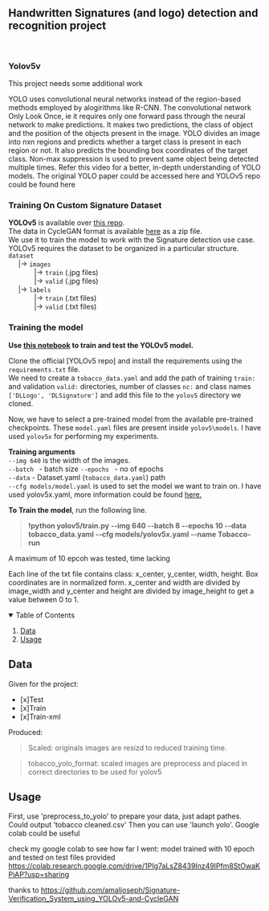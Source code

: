 ## Handwritten Signatures (and logo) detection and recognition project
<!--
*** Thanks for checking out the Best-README-Template. If you have a suggestion
*** that would make this better, please fork the repo and create a pull request
*** or simply open an issue with the tag "enhancement".
*** Thanks again! Now go create something AMAZING! :D
-->




<!-- PROJECT LOGO -->
<br />

  <a href="https://github.com/othneildrew/Best-README-Template">
  </a>

  <h3>Yolov5v</h3>
This project needs some additional work 

YOLO uses convolutional neural networks instead of the region-based methods employed by alogirithms like R-CNN. The convolutional network Only Look Once, ie it requires only one forward pass through the neural network to make predictions. It makes two predictions, the class of object and the position of the objects present in the image.
YOLO divides an image into nxn regions and predicts whether a target class is present in each region or not. It also predicts the bounding box coordinates of the target class. Non-max suppression is used to prevent same object being detected multiple times.
Refer this video for a better, in-depth understanding of YOLO models. The original YOLO paper could be accessed here and YOLOv5 repo could be found here

  ### Training On Custom Signature Dataset
**YOLOv5** is available over [this repo](https://github.com/ultralytics/yolov5).  
The data in CycleGAN format is available [here](tobacco_yolo_format.zip) as a zip file.  
We use it to train the model to work with the Signature detection use case.  
YOLOv5 requires the dataset to be organized in a particular structure.  
`dataset`  
&nbsp;&nbsp;&nbsp;&nbsp; |-> `images`  
&nbsp;&nbsp;&nbsp;&nbsp;&nbsp;&nbsp;&nbsp;&nbsp;&nbsp;&nbsp;&nbsp;&nbsp; |-> `train` (.jpg files)  
&nbsp;&nbsp;&nbsp;&nbsp;&nbsp;&nbsp;&nbsp;&nbsp;&nbsp;&nbsp;&nbsp;&nbsp; |-> `valid` (.jpg files)  
&nbsp;&nbsp;&nbsp;&nbsp; |-> `labels`  
&nbsp;&nbsp;&nbsp;&nbsp;&nbsp;&nbsp;&nbsp;&nbsp;&nbsp;&nbsp;&nbsp;&nbsp; |-> `train` (.txt files)  
&nbsp;&nbsp;&nbsp;&nbsp;&nbsp;&nbsp;&nbsp;&nbsp;&nbsp;&nbsp;&nbsp;&nbsp; |-> `valid` (.txt files)  
  
### Training the model
**Use [this notebook](CustomYOLOv5_using_Tobcco800_dataset.ipynb) to train and test the YOLOv5 model.**  
  
Clone the official [YOLOv5 repo] and install the requirements using the `requirements.txt` file.  
We need to create a `tobacco_data.yaml` and add the path of training `train:` and validation `valid:` directories, number of classes `nc:` and class names `['DLLogo', 'DLSignature']` and add this file to the `yolov5` directory we cloned.  

Now, we have to select a pre-trained model from the available pre-trained checkpoints. These `model.yaml` files are present inside `yolov5\models`. I have used `yolov5x` for performing my experiments.  
 
  
**Training arguments**  
`--img 640` is the width of the images.  
`--batch ` - batch size
`--epochs ` - no of epochs  
`--data` - Dataset.yaml (`tobacco_data.yaml`) path  
`--cfg models/model.yaml` is used to set the model we want to train on. I have used yolov5x.yaml, more information could be found [here.](https://github.com/ultralytics/yolov5#pretrained-checkpoints)  
  
**To Train the model**, run the following line.  
> **!python yolov5/train.py --img 640 --batch 8 --epochs 10 --data tobacco_data.yaml --cfg models/yolov5x.yaml --name Tobacco-run**
  
A maximum of 10 epcoh was tested, time lacking

Each line of the txt file contains class: x_center, y_center, width, height.
Box coordinates are in normalized form. x_center and width are divided by image_width and y_center and height are divided by image_height to get a value between 0 to 1.
    <br />
  

<!-- TABLE OF CONTENTS -->
<details open="open">
  <summary>Table of Contents</summary>
  <ol>
    <li>
      <a href="#Data">Data</a>
    </li>
    <li>  
      <a href="#Usage">Usage</a>
    </li>
   
  </ol>
</details>



<!-- Data -->
## Data
Given for the project:

- [x]Test
- [x]Train
- [x]Train-xml


Produced:
>Scaled: originals images are resizd to reduced training time.


>tobacco_yolo_format: scaled images are preprocess and placed in correct directories to be used for yolov5 

<!-- Usage -->
## Usage

First, use 'preprocess_to_yolo' to prepare your data, just adapt pathes. Could output 'tobacco cleaned.csv'
Then you can use 'launch yolo'. Google colab could be useful




check my google colab to see how far I went: model trained with 10 epoch and tested on test files provided
https://colab.research.google.com/drive/1PIg7aLsZ8439Inz49lPfm8StOwaKPiAP?usp=sharing


thanks to https://github.com/amaljoseph/Signature-Verification_System_using_YOLOv5-and-CycleGAN 

<!-- MARKDOWN LINKS & IMAGES -->
<!-- https://www.markdownguide.org/basic-syntax/#reference-style-links -->
[contributors-shield]: https://img.shields.io/github/contributors/othneildrew/Best-README-Template.svg?style=for-the-badge
[contributors-url]: https://github.com/othneildrew/Best-README-Template/graphs/contributors
[forks-shield]: https://img.shields.io/github/forks/othneildrew/Best-README-Template.svg?style=for-the-badge
[forks-url]: https://github.com/othneildrew/Best-README-Template/network/members
[stars-shield]: https://img.shields.io/github/stars/othneildrew/Best-README-Template.svg?style=for-the-badge
[stars-url]: https://github.com/othneildrew/Best-README-Template/stargazers
[issues-shield]: https://img.shields.io/github/issues/othneildrew/Best-README-Template.svg?style=for-the-badge
[issues-url]: https://github.com/othneildrew/Best-README-Template/issues
[license-shield]: https://img.shields.io/github/license/othneildrew/Best-README-Template.svg?style=for-the-badge
[license-url]: https://github.com/othneildrew/Best-README-Template/blob/master/LICENSE.txt
[linkedin-shield]: https://img.shields.io/badge/-LinkedIn-black.svg?style=for-the-badge&logo=linkedin&colorB=555
[linkedin-url]: https://linkedin.com/in/othneildrew
[product-screenshot]: images/screenshot.png
